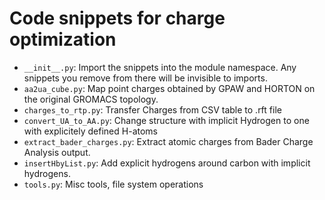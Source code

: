 # Code snippets for charge optimization

* `__init__.py`: Import the snippets into the module namespace. Any snippets you remove from there will be invisible to imports.
* `aa2ua_cube.py`: Map point charges obtained by GPAW and HORTON on the original GROMACS topology.
* `charges_to_rtp.py`: Transfer Charges from CSV table to .rft file
* `convert_UA_to_AA.py`: Change structure with implicit Hydrogen to one with explicitely defined H-atoms
* `extract_bader_charges.py`: Extract atomic charges from Bader Charge Analysis output.
* `insertHbyList.py`: Add explicit hydrogens around carbon with implicit hydrogens.
* `tools.py`: Misc tools, file system operations
